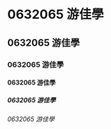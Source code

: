 # 0632065 游佳學

## 0632065 游佳學

### 0632065 游佳學

#### 0632065 游佳學

##### 0632065 游佳學

###### 0632065 游佳學
